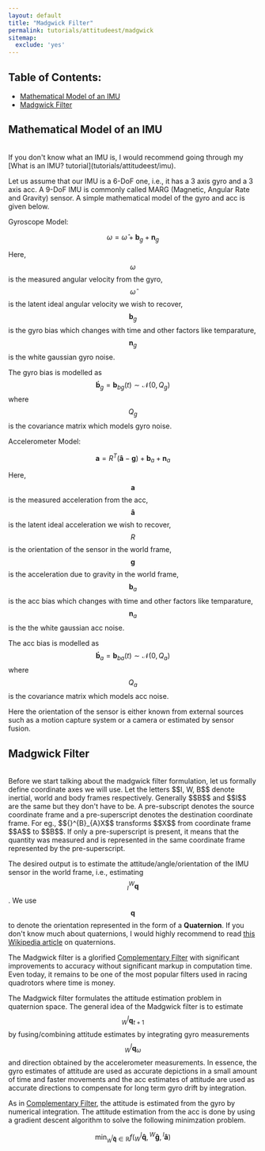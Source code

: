 ```yaml
---
layout: default
title: "Madgwick Filter"
permalink: tutorials/attitudeest/madgwick
sitemap: 
  exclude: 'yes' 
---
```


## Table of Contents:

- [Mathematical Model of an IMU](#mathimu)
- [Madgwick Filter](#madgwickfilt)


<a name='mathimu'></a>

## Mathematical Model of an IMU

<br>
If you don't know what an IMU is, I would recommend going through my [What is an IMU? tutorial](tutorials/attitudeest/imu).

Let us assume that our IMU is a 6-DoF one, i.e., it has a 3 axis gyro and a 3 axis acc. A 9-DoF IMU is commonly called MARG (Magnetic, Angular Rate and Gravity) sensor. A simple mathematical model of the gyro and acc is given below.

Gyroscope Model:<br>

$$ \omega = \hat{\omega} + \mathbf{b}_g + \mathbf{n}_g $$

Here, $$\omega$$ is the measured angular velocity from the gyro, $$\hat{\omega}$$ is the latent ideal angular velocity we wish to recover, $$\mathbf{b}_g$$ is the gyro bias which changes with time and other factors like temparature, $$\mathbf{n}_g$$ is the white gaussian gyro noise.

The gyro bias is modelled as $$ \mathbf{\dot{b}}_g = \mathbf{b}_{bg}(t) \sim \mathcal{N}(0, Q_g) $$ where $$ Q_g$$ is the covariance matrix which models gyro noise. 


Accelerometer Model:<br>

$$ \mathbf{a} = R^T(\mathbf{\hat{a}} - \mathbf{g}) + \mathbf{b}_a + \mathbf{n}_a $$

Here, $$\mathbf{a}$$ is the measured acceleration from the acc, $$\mathbf{\hat{a}}$$ is the latent ideal acceleration we wish to recover, $$R$$ is the orientation of the sensor in the world frame, $$\mathbf{g}$$ is the acceleration due to gravity in the world frame, $$\mathbf{b}_a$$ is the acc bias which changes with time and other factors like temparature, $$\mathbf{n}_a$$ is the the white gaussian acc noise.

The acc bias is modelled as $$ \mathbf{\dot{b}}_a = \mathbf{b}_{ba}(t) \sim \mathcal{N}(0, Q_a) $$ where $$ Q_a$$ is the covariance matrix which models acc noise. 

Here the orientation of the sensor is either known from external sources such as a motion capture system or a camera or estimated by sensor fusion. 

<a name='madgwickfilt'></a>

## Madgwick Filter

<br>
Before we start talking about the madgwick filter formulation, let us formally define coordinate axes we will use. Let the letters $$I, W, B$$ denote inertial, world and body frames respectively. Generally $$B$$ and $$I$$ are the same but they don't have to be. A pre-subscript denotes the source coordinate frame and a pre-superscript denotes the destination coordinate frame. For eg., $${}^{B}_{A}X$$ transforms $$X$$ from coordinate frame $$A$$ to $$B$$. If only a pre-superscript is present, it means that the quantity was measured and is represented in the same coordinate frame represented by the pre-superscript.

The desired output is to estimate the attitude/angle/orientation of the IMU sensor in the world frame, i.e., estimating $${}^{W}_{I}\mathbf{q}$$. We use $$\mathbf{q}$$ to denote the orientation represented in the form of a **Quaternion**. If you don't know much about quaternions, I would highly recommend to read [this Wikipedia article](https://en.wikipedia.org/wiki/Quaternion) on quaternions.  

The Madgwick filter is a glorified [Complementary Filter](tutorials/attitudeest/imu) with significant improvements to accuracy without significant markup in computation time. Even today, it remains to be one of the most popular filters used in racing quadrotors where time is money. 

The Madgwick filter formulates the attitude estimation problem in quaternion space. The general idea of the Madgwick filter is to estimate $${}^{I}_{W}\mathbf{q}_{t+1}$$ by fusing/combining attitude estimates by integrating gyro measurements $${}^{I}_{W}\mathbf{q}_{\omega}$$ and direction obtained by the accelerometer measurements. In essence, the gyro estimates of attitude are used as accurate depictions in a small amount of time and faster movements and the acc estimates of attitude are used as accurate directions to compensate for long term gyro drift by integration. 

As in [Complementary Filter](tutorials/attitudeest/imu), the attitude is estimated from the gyro by numerical integration. The attitude estimation from the acc is done by using a gradient descent algorithm to solve the following minimzation problem. 

$$
 \min_{ {}^{I}_{W}\mathbf{\hat{q}} \in \mathbb{R} } f\left({}^{I}_{W}\mathbf{\hat{q}}, {}^{W}\mathbf{\hat{g}}, {}^{I}\mathbf{\hat{a}} \right)  
$$ 

